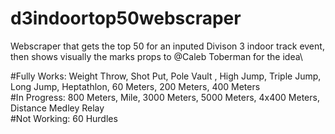 # d3indoortop50webscraper
Webscraper that gets the top 50 for an inputed Divison 3 indoor track event, then shows visually the marks
props to @Caleb Toberman for the idea\


#Fully Works: Weight Throw, Shot Put, Pole Vault , High Jump, Triple Jump, Long Jump, Heptathlon, 60 Meters, 200 Meters, 400 Meters \
#In Progress: 800 Meters, Mile, 3000 Meters, 5000 Meters, 4x400 Meters, Distance Medley Relay\
#Not Working: 60 Hurdles
